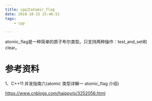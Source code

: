 ```yaml
---
title: cpp之atomic_flag
date: 2018-10-15 15:46:51
tags:
	- cpp

---
```




atomic_flag是一种简单的原子布尔类型。只支持两种操作：test_and_set和clear。







# 参考资料

1、C++11 并发指南六(atomic 类型详解一 atomic_flag 介绍)

https://www.cnblogs.com/haippy/p/3252056.html

